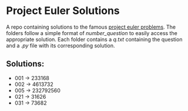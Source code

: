 # Project Euler Solutions

A repo containing solutions to the famous [project euler problems](https://projecteuler.net/). The folders follow a simple format of *number_question* to easily access the appropriate solution. Each folder contains a *q.txt* containing the question and a *.py* file with its corresponding solution.

## Solutions:
- 001 -> 233168
- 002 -> 4613732
- 005 -> 232792560
- 021 -> 31626
- 031 -> 73682
